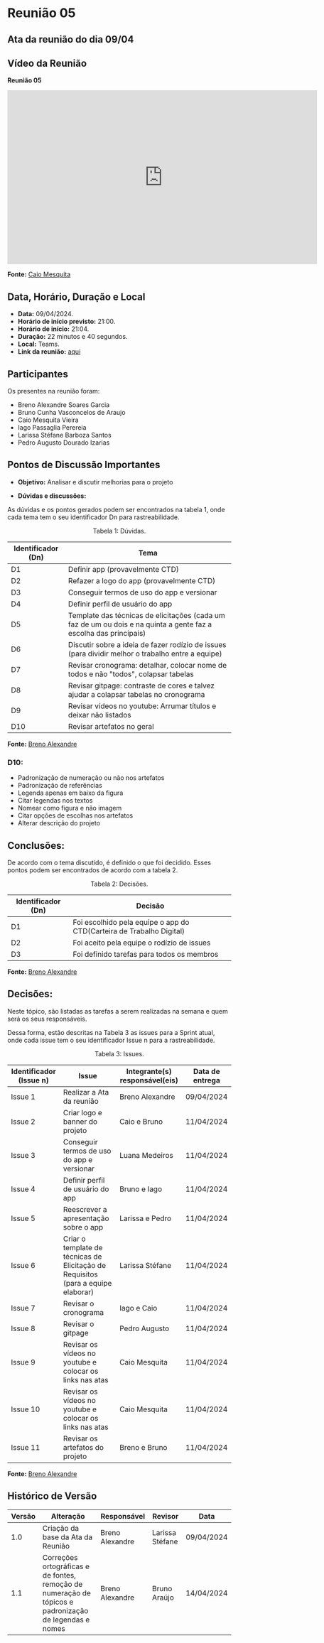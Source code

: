 # Reunião 05

## Ata da reunião do dia 09/04

## Vídeo da Reunião

**Reunião 05**

<iframe width="697" height="392" src="https://www.youtube.com/embed/DnWkrJU0tEo" title="Reunião 05 Requisitos g02" frameborder="0" allow="accelerometer; autoplay; clipboard-write; encrypted-media; gyroscope; picture-in-picture; web-share" referrerpolicy="strict-origin-when-cross-origin" allowfullscreen></iframe>

**Fonte:** [Caio Mesquita](https://github.com/caiomesvie)

## Data, Horário, Duração e Local

- **Data:** 09/04/2024.
- **Horário de início previsto:** 21:00.
- **Horário de início:** 21:04.
- **Duração:** 22 minutos e 40 segundos.
- **Local:** Teams.
- **Link da reunião:** [aqui](https://www.youtube.com/watch?v=DnWkrJU0tEo)

## Participantes

Os presentes na reunião foram:

- Breno Alexandre Soares Garcia
- Bruno Cunha Vasconcelos de Araujo
- Caio Mesquita Vieira
- Iago Passaglia Perereia
- Larissa Stéfane Barboza Santos
- Pedro Augusto Dourado Izarias

## Pontos de Discussão Importantes

- **Objetivo:** Analisar e discutir melhorias para o projeto

- **Dúvidas e discussões:**

As dúvidas e os pontos gerados podem ser encontrados na tabela 1, onde cada tema tem o seu identificador Dn para rastreabilidade.

<p align="center"> Tabela 1: Dúvidas. </p>

| Identificador (Dn) | Tema                                                                                                              |
| ------------------ | ----------------------------------------------------------------------------------------------------------------- |
| D1                 | Definir app (provavelmente CTD)                                                                                   |
| D2                 | Refazer a logo do app (provavelmente CTD)                                                                         |
| D3                 | Conseguir termos de uso do app e versionar                                                                        |
| D4                 | Definir perfil de usuário do app                                                                                  |
| D5                 | Template das técnicas de elicitações (cada um faz de um ou dois e na quinta a gente faz a escolha das principais) |
| D6                 | Discutir sobre a ideia de fazer rodízio de issues (para dividir melhor o trabalho entre a equipe)                 |
| D7                 | Revisar cronograma: detalhar, colocar nome de todos e não "todos", colapsar tabelas                               |
| D8                 | Revisar gitpage: contraste de cores e talvez ajudar a colapsar tabelas no cronograma                              |
| D9                 | Revisar vídeos no youtube: Arrumar títulos e deixar não listados                                                  |
| D10                | Revisar artefatos no geral                                                                                        |

**Fonte:** [Breno Alexandre](https://github.com/brenoalexandre0)

### **D10:**
* Padronização de numeração ou não nos artefatos
* Padronização de referências
* Legenda apenas em baixo da figura
* Citar legendas nos textos
* Nomear como figura e não imagem
* Citar opções de escolhas nos artefatos
* Alterar descrição do projeto


## Conclusões: 

De acordo com o tema discutido, é definido o que foi decidido. Esses pontos podem ser encontrados de acordo com a tabela 2.

<p align="center"> Tabela 2: Decisões. </p>

| Identificador (Dn) | Decisão                                                              |
| ------------------ | -------------------------------------------------------------------- |
| D1                 | Foi escolhido pela equipe o app do CTD(Carteira de Trabalho Digital) |
| D2                 | Foi aceito pela equipe o rodízio de issues                           |
| D3                 | Foi definido tarefas para todos os membros                           |

**Fonte:** [Breno Alexandre](https://github.com/brenoalexandre0)

## Decisões:

Neste tópico, são listadas as tarefas a serem realizadas na semana e quem será os seus responsáveis.

Dessa forma, estão descritas na Tabela 3 as issues para a Sprint atual, onde cada issue tem o seu identificador Issue n para a rastreabilidade.

<p align="center"> Tabela 3: Issues. </p>

| Identificador (Issue n) | Issue                                                                             | Integrante(s) responsável(eis) | Data de entrega |
| ----------------------- | --------------------------------------------------------------------------------- | ------------------------------ | --------------- |
| Issue 1                 | Realizar a Ata da reunião                                                         | Breno Alexandre                | 09/04/2024      |
| Issue 2                 | Criar logo e banner do projeto                                                    | Caio e Bruno                   | 11/04/2024      |
| Issue 3                 | Conseguir termos de uso do app e versionar                                        | Luana Medeiros                 | 11/04/2024      |
| Issue 4                 | Definir perfil de usuário do app                                                  | Bruno e Iago                   | 11/04/2024      |
| Issue 5                 | Reescrever a apresentação sobre o app                                             | Larissa e Pedro                | 11/04/2024      |
| Issue 6                 | Criar o template de técnicas de Elicitação de Requisitos (para a equipe elaborar) | Larissa Stéfane                | 11/04/2024      |
| Issue 7                 | Revisar o cronograma                                                              | Iago e Caio                    | 11/04/2024      |
| Issue 8                 | Revisar o gitpage                                                                 | Pedro Augusto                  | 11/04/2024      |
| Issue 9                 | Revisar os vídeos no youtube e colocar os links nas atas                          | Caio Mesquita                  | 11/04/2024      |
| Issue 10                | Revisar os vídeos no youtube e colocar os links nas atas                          | Caio Mesquita                  | 11/04/2024      |
| Issue 11                | Revisar os artefatos do projeto                                                   | Breno e Bruno                  | 11/04/2024      |

**Fonte:** [Breno Alexandre](https://github.com/brenoalexandre0)


## Histórico de Versão

| Versão | Alteração                                                                                                    | Responsável     | Revisor         | Data       |
| ------ | ------------------------------------------------------------------------------------------------------------ | --------------- | --------------- | ---------- |
| 1.0    | Criação da base da Ata da Reunião                                                                            | Breno Alexandre | Larissa Stéfane | 09/04/2024 |
| 1.1    | Correções ortográficas e de fontes, remoção de numeração de tópicos e padronização de legendas e nomes       | Breno Alexandre | Bruno Araújo    | 14/04/2024 |
